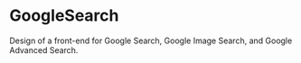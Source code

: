 # GoogleSearch
Design of a front-end for Google Search, Google Image Search, and Google Advanced Search.
